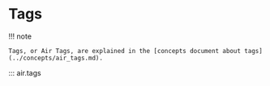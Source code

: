# Tags

!!! note

    Tags, or Air Tags, are explained in the [concepts document about tags](../concepts/air_tags.md).

::: air.tags
